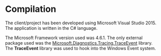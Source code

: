 # Compilation

The client/project has been developed using Microsoft Visual Studio 2015. The application is written in the C# language.

The Microsoft Framework version used was 4.6.1. The only external package used was the [Microsoft.Diagnostics.Tracing.TraceEvent](https://www.nuget.org/packages/Microsoft.Diagnostics.Tracing.TraceEvent) library. The **TraceEvent** library was used to hook into the Windows Event system.
